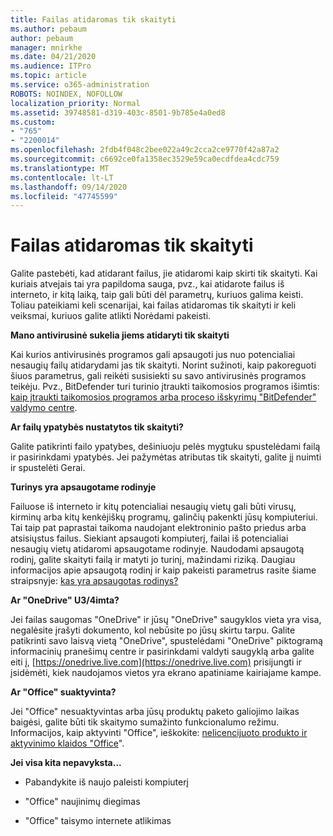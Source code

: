 ```yaml
---
title: Failas atidaromas tik skaityti
ms.author: pebaum
author: pebaum
manager: mnirkhe
ms.date: 04/21/2020
ms.audience: ITPro
ms.topic: article
ms.service: o365-administration
ROBOTS: NOINDEX, NOFOLLOW
localization_priority: Normal
ms.assetid: 39748581-d319-403c-8501-9b785e4a0ed8
ms.custom:
- "765"
- "2200014"
ms.openlocfilehash: 2fdb4f048c2bee022a49c2cca2ce9770f42a87a2
ms.sourcegitcommit: c6692ce0fa1358ec3529e59ca0ecdfdea4cdc759
ms.translationtype: MT
ms.contentlocale: lt-LT
ms.lasthandoff: 09/14/2020
ms.locfileid: "47745599"
---
```

# <a name="file-open-read-only"></a>Failas atidaromas tik skaityti

Galite pastebėti, kad atidarant failus, jie atidaromi kaip skirti tik skaityti. Kai kuriais atvejais tai yra papildoma sauga, pvz., kai atidarote failus iš interneto, ir kitą laiką, taip gali būti dėl parametrų, kuriuos galima keisti. Toliau pateikiami keli scenarijai, kai failas atidaromas tik skaityti ir keli veiksmai, kuriuos galite atlikti Norėdami pakeisti.
  
 **Mano antivirusinė sukelia jiems atidaryti tik skaityti**
  
Kai kurios antivirusinės programos gali apsaugoti jus nuo potencialiai nesaugių failų atidarydami jas tik skaityti. Norint sužinoti, kaip pakoreguoti šiuos parametrus, gali reikėti susisiekti su savo antivirusinės programos teikėju. Pvz., BitDefender turi turinio įtraukti taikomosios programos išimtis: [kaip įtraukti taikomosios programos arba proceso išskyrimų "BitDefender" valdymo centre](https://aka.ms/AA6098i).
  
 **Ar failų ypatybės nustatytos tik skaityti?**
  
Galite patikrinti failo ypatybes, dešiniuoju pelės mygtuku spustelėdami failą ir pasirinkdami ypatybės. Jei pažymėtas atributas tik skaityti, galite jį nuimti ir spustelėti Gerai.
  
 **Turinys yra apsaugotame rodinyje**
  
Failuose iš interneto ir kitų potencialiai nesaugių vietų gali būti virusų, kirminų arba kitų kenkėjiškų programų, galinčių pakenkti jūsų kompiuteriui. Tai taip pat paprastai taikoma naudojant elektroninio pašto priedus arba atsisiųstus failus. Siekiant apsaugoti kompiuterį, failai iš potencialiai nesaugių vietų atidaromi apsaugotame rodinyje. Naudodami apsaugotą rodinį, galite skaityti failą ir matyti jo turinį, mažindami riziką. Daugiau informacijos apie apsaugotą rodinį ir kaip pakeisti parametrus rasite šiame straipsnyje: [kas yra apsaugotas rodinys?](https://support.office.com/article/d6f09ac7-e6b9-4495-8e43-2bbcdbcb6653)
  
 **Ar "OneDrive" U3/4imta?**
  
Jei failas saugomas "OneDrive" ir jūsų "OneDrive" saugyklos vieta yra visa, negalėsite įrašyti dokumento, kol nebūsite po jūsų skirtu tarpu. Galite patikrinti savo laisvą vietą "OneDrive", spustelėdami "OneDrive" piktogramą informacinių pranešimų centre ir pasirinkdami valdyti saugyklą arba galite eiti į, [https://onedrive.live.com](https://onedrive.live.com) prisijungti ir įsidėmėti, kiek naudojamos vietos yra ekrano apatiniame kairiajame kampe.
  
 **Ar "Office" suaktyvinta?**
  
Jei "Office" nesuaktyvintas arba jūsų produktų paketo galiojimo laikas baigėsi, galite būti tik skaitymo sumažinto funkcionalumo režimu. Informacijos, kaip aktyvinti "Office", ieškokite: [nelicencijuoto produkto ir aktyvinimo klaidos "Office](https://support.office.com/article/0d23d3c0-c19c-4b2f-9845-5344fedc4380)".
  
 **Jei visa kita nepavyksta...**
  
- Pabandykite iš naujo paleisti kompiuterį
    
- "Office" naujinimų diegimas
    
- "Office" taisymo internete atlikimas
    

